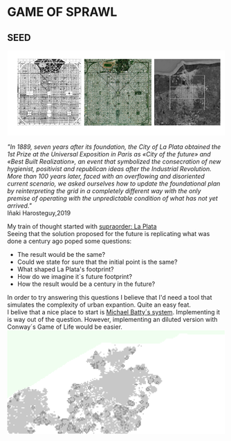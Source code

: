 # GAME OF SPRAWL

## SEED
![alt text][laPlata_init]</br>

_"In 1889, seven years after its foundation, the City of La Plata obtained the 1st Prize at the Universal Exposition in Paris as «City of the future» and «Best Built Realization», an event that symbolized the consecration of new hygienist, positivist and republican ideas after the Industrial Revolution. More than 100 years later, faced with an overflowing and disoriented current scenario, we asked ourselves how to update the foundational plan by reinterpreting the grid in a completely different way with the only premise of operating with the unpredictable condition of what has not yet arrived."_ </br>
Iñaki Harosteguy,2019</br>

My train of thought started with [supraorder: La Plata]</br>
Seeing that the solution proposed for the future is replicating what was done a century ago poped some questions:
* The result would be the same?
* Could we state for sure that the initial point is the same?
* What shaped La Plata's footprint?
* How do we imagine it´s future footprint?
* How the result would be a century in the future?

In order to try answering this questions I believe that I'd need a tool that simulates the complexity of urban expantion. Quite an easy feat. <br/>
I belive that a nice place to start is [Michael Batty´s system]. Implementing it is way out of the question. However, implementing an diluted version with Conway´s Game of Life would be easier.
![alt text][gif]

[supraorder: La Plata]: http://www.supraorder.com/from-ring-to-grid/
[laPlata_init]: https://github.com/RLopez112/gameOfSprawl/blob/main/static/readme/laPlataEvolution.png
[Michael Batty´s system]: http://www.complexcity.info/files/2011/07/batty-cluster-magazine-2008.pdf
[gif]: https://github.com/RLopez112/gameOfSprawl/blob/main/out/laPlataCellSprawl.gif

